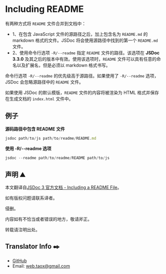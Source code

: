 # Including README

有两种方式将 `README` 文件合并到文档中：

* 1、在包含 JavaScript 文件的源路径之后，加上包含名为 `README.md` 的 markdown 格式的文件。JSDoc 将会使用源路径中找到的第一个 `README.md` 文件。
* 2、使用命令行选项 `-R/--readme` 指定 `README` 文件的路径。该选项在 **JSDoc 3.3.0** 及其之后的版本中有效。使用该选项时，`README` 文件可以具有任意的命名以及扩展名，但是必须以 markdown 格式书写。

命令行选项 `-R/--readme` 的优先级高于源路径。如果使用了 `-R/--readme` 选项，JSDoc 会忽略源路径中的 `README` 文件。

如果使用 JSDoc 的默认模版，`README` 文件的内容将被渲染为 HTML 格式并保存在生成文档的 `index.html` 文件中。

## 例子

**源码路径中包含 README 文件**

```javascript
jsdoc path/to/js path/to/readme/README.md
```

**使用 -R/--readme 选项**

```javascript
jsdoc --readme path/to/readme/README path/to/js
```

## 声明 ⛰️

本文翻译自[JSDoc 3 官方文档 - Including a README File](http://usejsdoc.org/about-including-readme.html "Including a README File")。

如有版权问题请联系译者。

侵删。

内容如有不恰当或者错误的地方，敬请斧正。

转载请注明出处。

## Translator Info ✒️

* [GitHub](https://github.com/Tao-Quixote)
* Email: <web.taox@gmail.com>